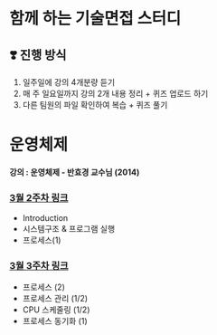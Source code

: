 # 함께 하는 기술면접 스터디
## ❣️ 진행 방식
1. 일주일에 강의 4개분량 듣기
2. 매 주 일요일까지 강의 2개 내용 정리 + 퀴즈 업로드 하기
3. 다른 팀원의 파일 확인하여 복습 + 퀴즈 풀기


# 운영체제
#### 강의 : 운영체제 - 반효경 교수님 (2014)

### [3월 2주차 링크](https://github.com/hotpineapple/study-for-Tech-Interview/tree/main/OS/week01)
 * Introduction
 * 시스템구조 & 프로그램 실행
 * 프로세스(1)

### [3월 3주차 링크](https://github.com/hotpineapple/study-for-Tech-Interview/tree/main/OS/week02)
 * 프로세스 (2)
 * 프로세스 관리 (1/2)
 * CPU 스케줄링 (1/2)
 * 프로세스 동기화 (1)
